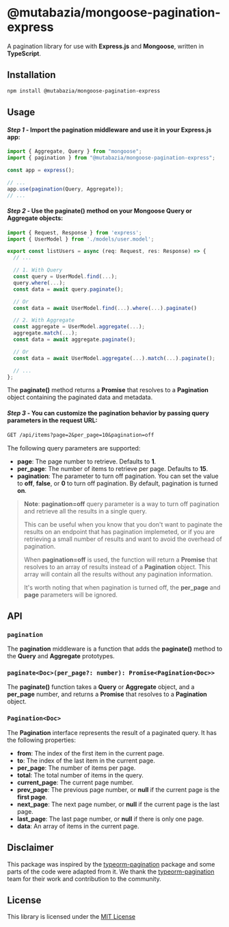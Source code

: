 # @mutabazia/mongoose-pagination-express

A pagination library for use with **Express.js** and **Mongoose**, written in **TypeScript**.

## Installation

```bash
npm install @mutabazia/mongoose-pagination-express
```

## Usage

#### _Step 1_ - Import the **pagination** middleware and use it in your Express.js app:

```typescript
import { Aggregate, Query } from "mongoose";
import { pagination } from "@mutabazia/mongoose-pagination-express";

const app = express();

// ...
app.use(pagination(Query, Aggregate));
// ...
```

#### _Step 2_ - Use the **paginate()** method on your Mongoose **Query** or **Aggregate** objects:

```typescript
import { Request, Response } from 'express';
import { UserModel } from './models/user.model';

export const listUsers = async (req: Request, res: Response) => {
  // ...

  // 1. With Query
  const query = UserModel.find(...);
  query.where(...);
  const data = await query.paginate();

  // Or
  const data = await UserModel.find(...).where(...).paginate()

  // 2. With Aggregate
  const aggregate = UserModel.aggregate(...);
  aggregate.match(...);
  const data = await aggregate.paginate();

  // Or
  const data = await UserModel.aggregate(...).match(...).paginate();

  // ...
};
```

The **paginate()** method returns a **Promise** that resolves to a **Pagination** object containing the paginated data and metadata.

#### _Step 3_ - You can customize the pagination behavior by passing query parameters in the request URL:

```rest
GET /api/items?page=2&per_page=10&pagination=off
```

The following query parameters are supported:

- **page**: The page number to retrieve. Defaults to **1**.
- **per_page**: The number of items to retrieve per page. Defaults to **15**.
- **pagination**: The parameter to turn off pagination. You can set the value to **off**, **false**, or **0** to turn off pagination. By default, pagination is turned **on**.

> **Note**: **pagination=off** query parameter is a way to turn off pagination and retrieve all the results in a single query.
>
> This can be useful when you know that you don't want to paginate the results on an endpoint that has pagination implemeted, or if you are retrieving a small number of results and want to avoid the overhead of pagination.
>
> When **pagination=off** is used, the function will return a **Promise** that resolves to an array of results instead of a **Pagination** object. This array will contain all the results without any pagination information.
>
> It's worth noting that when pagination is turned off, the **per_page** and **page** parameters will be ignored.

## API

### `pagination`

The **pagination** middleware is a function that adds the **paginate()** method to the **Query** and **Aggregate** prototypes.

### `paginate<Doc>(per_page?: number): Promise<Pagination<Doc>>`

The **paginate()** function takes a **Query** or **Aggregate** object, and a **per_page** number, and returns a **Promise** that resolves to a **Pagination** object.

### `Pagination<Doc>`

The **Pagination** interface represents the result of a paginated query. It has the following properties:

- **from**: The index of the first item in the current page.
- **to**: The index of the last item in the current page.
- **per_page**: The number of items per page.
- **total**: The total number of items in the query.
- **current_page**: The current page number.
- **prev_page**: The previous page number, or **null** if the current page is the **first page**.
- **next_page**: The next page number, or **null** if the current page is the last page.
- **last_page**: The last page number, or **null** if there is only one page.
- **data**: An array of items in the current page.

## Disclaimer

This package was inspired by the [typeorm-pagination](https://www.npmjs.com/package/typeorm-pagination) package and some parts of the code were adapted from it. We thank the [typeorm-pagination](https://www.npmjs.com/package/typeorm-pagination) team for their work and contribution to the community.

## License

This library is licensed under the [MIT License](https://opensource.org/licenses/MIT)
